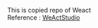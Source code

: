 This is copied repo of Weact <br>
Reference : <a href="[url](https://github.com/WeActStudio)">WeActStudio</a> 
